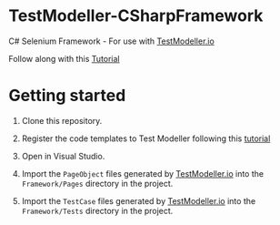 # TestModeller-CSharpFramework
C# Selenium Framework - For use with [TestModeller.io](http://www.testmodeller.io)

Follow along with this [Tutorial](https://testmodeller.io/tutorials/selenium-csharp/)

# Getting started
1. Clone this repository.

2. Register the code templates to Test Modeller following this [tutorial](https://curiositysoftware.ie/Resources/tutorials/ConfigureTMFramework.mp4)

3. Open in Visual Studio.

4. Import the `PageObject` files generated by [TestModeller.io](http://www.testmodeller.io) into the `Framework/Pages` directory in the project.
5. Import the `TestCase` files generated by [TestModeller.io](http://www.testmodeller.io) into the `Framework/Tests` directory in the project.